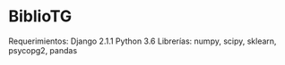 # BiblioTG

Requerimientos:
Django 2.1.1
Python 3.6
Librerías: numpy, scipy, sklearn, psycopg2, pandas
